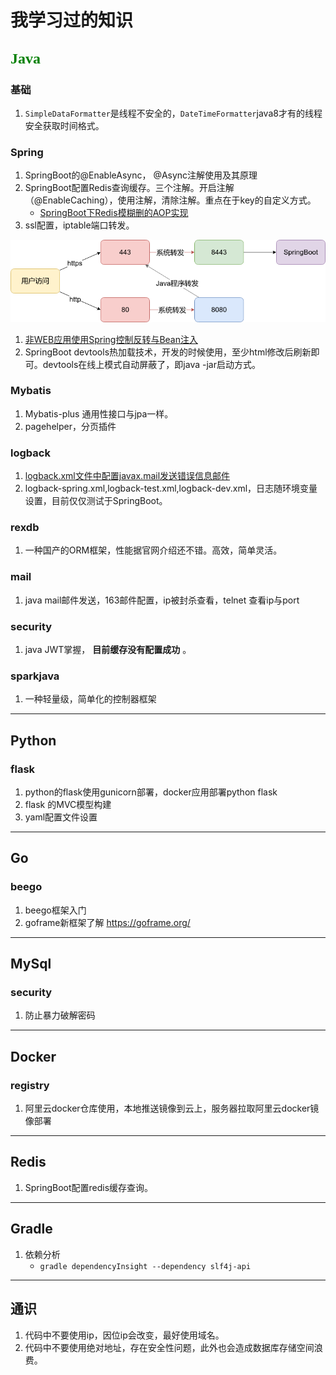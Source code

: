 # 我学习过的知识
## <font face="黑体" color=green size=5>Java</font>
### 基础
1. `SimpleDataFormatter`是线程不安全的，`DateTimeFormatter`java8才有的线程安全获取时间格式。
### Spring
1. SpringBoot的@EnableAsync， @Async注解使用及其原理
1. SpringBoot配置Redis查询缓存。三个注解。开启注解（@EnableCaching），使用注解，清除注解。重点在于key的自定义方式。
    * [SpringBoot下Redis模糊删的AOP实现](https://docs.qq.com/doc/DSExjdkFka3VEWlR0)
1. ssl配置，iptable端口转发。

![来自PrintWevServer-SpringBoot工程](./端口转发.png)
1. [非WEB应用使用Spring控制反转与Bean注入](https://docs.qq.com/doc/DSEV2TWtPcGh5QXR3)
1. SpringBoot devtools热加载技术，开发的时候使用，至少html修改后刷新即可。devtools在线上模式自动屏蔽了，即java -jar启动方式。
### Mybatis
1. Mybatis-plus 通用性接口与jpa一样。
1. pagehelper，分页插件
### logback
1. [logback.xml文件中配置javax.mail发送错误信息邮件](https://docs.qq.com/doc/DSFhiWENKWVJwa3B1)
1. logback-spring.xml,logback-test.xml,logback-dev.xml，日志随环境变量设置，目前仅仅测试于SpringBoot。

### rexdb
1. 一种国产的ORM框架，性能据官网介绍还不错。高效，简单灵活。


### mail
1. java mail邮件发送，163邮件配置，ip被封杀查看，telnet 查看ip与port

### security
1. java JWT掌握， **目前缓存没有配置成功** 。

### sparkjava
1. 一种轻量级，简单化的控制器框架

---
## Python

### flask
1. python的flask使用gunicorn部署，docker应用部署python flask
2. flask 的MVC模型构建
3. yaml配置文件设置
---
## Go
### beego
1. beego框架入门
1. goframe新框架了解 https://goframe.org/

---
## MySql
### security
1. 防止暴力破解密码

---
## Docker
### registry
1. 阿里云docker仓库使用，本地推送镜像到云上，服务器拉取阿里云docker镜像部署
--- 
## Redis
1. SpringBoot配置redis缓存查询。
---
## Gradle
1. 依赖分析
    * `gradle dependencyInsight --dependency slf4j-api`
---
## 通识
1. 代码中不要使用ip，因位ip会改变，最好使用域名。
1. 代码中不要使用绝对地址，存在安全性问题，此外也会造成数据库存储空间浪费。
